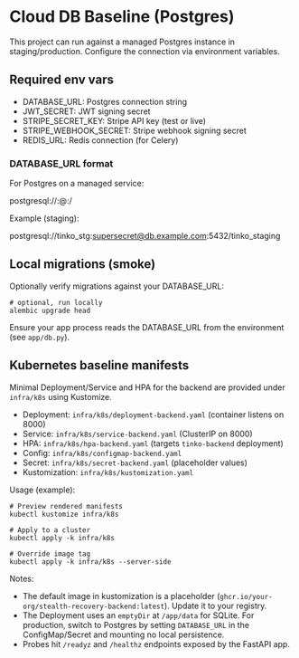 # Cloud DB Baseline (Postgres)

This project can run against a managed Postgres instance in staging/production. Configure the connection via environment variables.

## Required env vars

- DATABASE_URL: Postgres connection string
- JWT_SECRET: JWT signing secret
- STRIPE_SECRET_KEY: Stripe API key (test or live)
- STRIPE_WEBHOOK_SECRET: Stripe webhook signing secret
- REDIS_URL: Redis connection (for Celery)

### DATABASE_URL format

For Postgres on a managed service:

postgresql://<user>:<password>@<host>:<port>/<database>

Example (staging):

postgresql://tinko_stg:supersecret@db.example.com:5432/tinko_staging

## Local migrations (smoke)

Optionally verify migrations against your DATABASE_URL:

```
# optional, run locally
alembic upgrade head
```

Ensure your app process reads the DATABASE_URL from the environment (see `app/db.py`).

## Kubernetes baseline manifests

Minimal Deployment/Service and HPA for the backend are provided under `infra/k8s` using Kustomize.

- Deployment: `infra/k8s/deployment-backend.yaml` (container listens on 8000)
- Service: `infra/k8s/service-backend.yaml` (ClusterIP on 8000)
- HPA: `infra/k8s/hpa-backend.yaml` (targets `tinko-backend` deployment)
- Config: `infra/k8s/configmap-backend.yaml`
- Secret: `infra/k8s/secret-backend.yaml` (placeholder values)
- Kustomization: `infra/k8s/kustomization.yaml`

Usage (example):

```
# Preview rendered manifests
kubectl kustomize infra/k8s

# Apply to a cluster
kubectl apply -k infra/k8s

# Override image tag
kubectl apply -k infra/k8s --server-side
```

Notes:

- The default image in kustomization is a placeholder (`ghcr.io/your-org/stealth-recovery-backend:latest`). Update it to your registry.
- The Deployment uses an `emptyDir` at `/app/data` for SQLite. For production, switch to Postgres by setting `DATABASE_URL` in the ConfigMap/Secret and mounting no local persistence.
- Probes hit `/readyz` and `/healthz` endpoints exposed by the FastAPI app.
